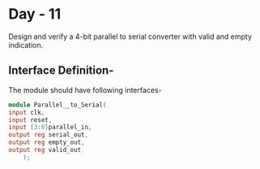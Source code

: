 # Day - 11
Design and verify a 4-bit parallel to serial converter with valid and empty indication.


## Interface Definition-
The module should have following interfaces-
```verilog
module Parallel__to_Serial(
input clk,
input reset,
input [3:0]parallel_in,
output reg serial_out,
output reg empty_out,
output reg valid_out
    );
```
